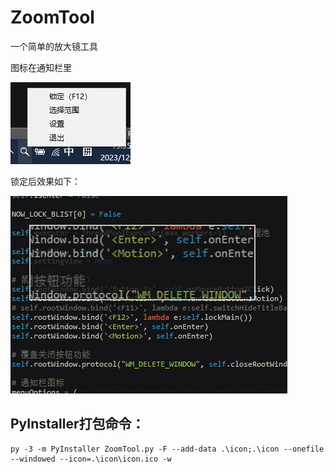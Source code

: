 # ZoomTool

一个简单的放大镜工具

图标在通知栏里

![image](https://github.com/shadowrx78/ZoomTool/blob/main/image/temp.png)

锁定后效果如下：

![image](https://github.com/shadowrx78/ZoomTool/blob/main/image/example.gif)

## PyInstaller打包命令：

```
py -3 -m PyInstaller ZoomTool.py -F --add-data .\icon;.\icon --onefile --windowed --icon=.\icon\icon.ico -w
```